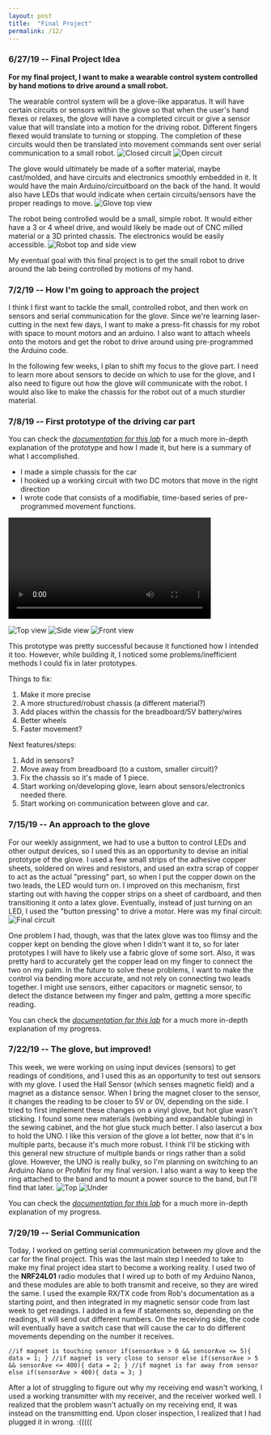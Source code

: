 ```yaml
---
layout: post
title:  "Final Project"
permalink: /12/
---
```


### 6/27/19 -- Final Project Idea

**For my final project, I want to make a wearable control system controlled by hand motions to drive around a small robot.**

The wearable control system will be a glove-like apparatus. It will have certain circuits or sensors within the glove so that when the user's hand flexes or relaxes, the glove will have a completed circuit or give a sensor value that will translate into a motion for the driving robot. Different fingers flexed would translate to turning or stopping. The completion of these circuits would then be translated into movement commands sent over serial communication to a small robot. ![Closed circuit](sketch_side_closed.png) ![Open circuit](sketch_side_open.png)

The glove would ultimately be made of a softer material, maybe cast/molded, and have circuits and electronics smoothly embedded in it. It would have the main Arduino/circuitboard on the back of the hand. It would also have LEDs that would indicate when certain circuits/sensors have the proper readings to move. ![Glove top view](sketch_top.png)

The robot being controlled would be a small, simple robot. It would either have a 3 or 4 wheel drive, and would likely be made out of CNC milled material or a 3D printed chassis. The electronics would be easily accessible. ![Robot top and side view](sketch_robot.png)

My eventual goal with this final project is to get the small robot to drive around the lab being controlled by motions of my hand.

### 7/2/19 -- How I'm going to approach the project

I think I first want to tackle the small, controlled robot, and then work on sensors and serial communication for the glove. Since we're learning laser-cutting in the next few days, I want to make a press-fit chassis for my robot with space to mount motors and an arduino. I also want to attach wheels onto the motors and get the robot to drive around using pre-programmed the Arduino code.

In the following few weeks, I plan to shift my focus to the glove part. I need to learn more about sensors to decide on which to use for the glove, and I also need to figure out how the glove will communicate with the robot. I would also like to make the chassis for the robot out of a much sturdier material.

### 7/8/19 -- First prototype of the driving car part

You can check the _[documentation for this lab](http://lanawagner.github.io/PHYS-S-12-Assignments/04/)_ for a much more in-depth explanation of the prototype and how I made it, but here is a summary of what I accomplished.

- I made a simple chassis for the car
- I hooked up a working circuit with two DC motors that move in the right direction
- I wrote code that consists of a modifiable, time-based series of pre-programmed movement functions.

<video width="400" controls>
	<source src="car_proto_drive_1.mp4" type="video/mp4">
</video>

![Top view](proto_1_top.png) ![Side view](proto_1_side.png) ![Front view](proto_1_front.png)

This prototype was pretty successful because it functioned how I intended it too. However, while building it, I noticed some problems/inefficient methods I could fix in later prototypes.

Things to fix:
1. Make it more precise
2. A more structured/robust chassis (a different material?)
3. Add places within the chassis for the breadboard/5V battery/wires
4. Better wheels
5. Faster movement?

Next features/steps:
1. Add in sensors?
2. Move away from breadboard (to a custom, smaller circuit)?
3. Fix the chassis so it's made of 1 piece.
4. Start working on/developing glove, learn about sensors/electronics needed there.
5. Start working on communication between glove and car.

### 7/15/19 -- An approach to the glove

For our weekly assignment, we had to use a button to control LEDs and other output devices, so I used this as an opportunity to devise an initial prototype of the glove. I used a few small strips of the adhesive copper sheets, soldered on wires and resistors, and used an extra scrap of copper to act as the actual "pressing" part, so when I put the copper down on the two leads, the LED would turn on. I improved on this mechanism, first starting out with having the copper strips on a sheet of cardboard, and then transitioning it onto a latex glove. Eventually, instead of just turning on an LED, I used the "button pressing" to drive a motor. Here was my final circuit: ![Final circuit](glove_proto_1_wired.png)

One problem I had, though, was that the latex glove was too flimsy and the copper kept on bending the glove when I didn't want it to, so for later prototypes I will have to likely use a fabric glove of some sort. Also, it was pretty hard to accurately get the copper lead on my finger to connect the two on my palm. In the future to solve these problems, I want to make the control via bending more accurate, and not rely on connecting two leads together. I might use sensors, either capacitors or magnetic sensor, to detect the distance between my finger and palm, getting a more specific reading.

You can check the _[documentation for this lab](http://lanawagner.github.io/PHYS-S-12-Assignments/05/)_ for a much more in-depth explanation of my progress.

### 7/22/19 -- The glove, but improved!

This week, we were working on using input devices (sensors) to get readings of conditions, and I used this as an opportunity to test out sensors with my glove. I used the Hall Sensor (which senses magnetic field) and a magnet as a distance sensor. When I bring the magnet closer to the sensor, it changes the reading to be closer to 5V or 0V, depending on the side. I tried to first implement these changes on a vinyl glove, but hot glue wasn't sticking. I found some new materials (webbing and expandable tubing) in the sewing cabinet, and the hot glue stuck much better. I also lasercut a box to hold the UNO. I like this version of the glove a lot better, now that it's in multiple parts, because it's much more robust. I think I'll be sticking with this general new structure of multiple bands or rings rather than a solid glove. However, the UNO is really bulky, so I'm planning on switching to an Arduino Nano or ProMini for my final version. I also want a way to keep the ring attached to the band and to mount a power source to the band, but I'll find that later. ![Top](glove_proto_2_top_view.png) ![Under](glove_proto_2_palm_view.png)

You can check the _[documentation for this lab](http://lanawagner.github.io/PHYS-S-12-Assignments/07/)_ for a much more in-depth explanation of my progress.

### 7/29/19 -- Serial Communication

Today, I worked on getting serial communication between my glove and the car for the final project. This was the last main step I needed to take to make my final project idea start to become a working reality. I used two of the **NRF24L01** radio modules that I wired up to both of my Arduino Nanos, and these modules are able to both transmit and receive, so they are wired the same. I used the example RX/TX code from Rob's documentation as a starting point, and then integrated in my magnetic sensor code from last week to get readings. I added in a few if statements so, depending on the readings, it will send out different numbers. On the receiving side, the code will eventually have a switch case that will cause the car to do different movements depending on the number it receives.

`//if magnet is touching sensor
if(sensorAve > 0 && sensorAve <= 5){
  data = 1;
}
//if magnet is very close to sensor
else if(sensorAve > 5 && sensorAve <= 400){
  data = 2;
}
//if magnet is far away from sensor
else if(sensorAve > 400){
  data = 3;
}`

After a lot of struggling to figure out why my receiving end wasn't working, I used a working transmitter with my receiver, and the receiver worked well. I realized that the problem wasn't actually on my receiving end, it was instead on the transmitting end. Upon closer inspection, I realized that I had plugged it in wrong. :(((((